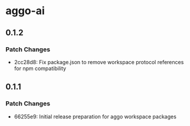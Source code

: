# aggo-ai

## 0.1.2

### Patch Changes

- 2cc28d8: Fix package.json to remove workspace protocol references for npm compatibility

## 0.1.1

### Patch Changes

- 66255e9: Initial release preparation for aggo workspace packages
